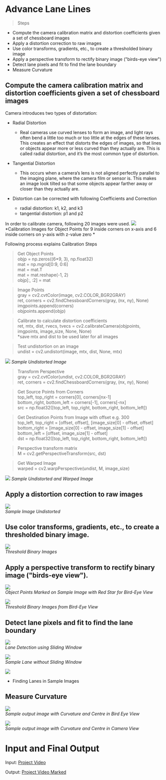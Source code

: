 # Advance Lane Lines
> Steps
* Compute the camera calibration matrix and distortion coefficients given a set of chessboard images
* Apply a distortion correction to raw images
* Use color transforms, gradients, etc., to create a thresholded binary image
* Apply a perspective transform to rectify binary image ("birds-eye view")
* Detect lane pixels and fit to find the lane boundary
* Measure Curvature


## Compute the camera calibration matrix and distortion coefficients given a set of chessboard images
Camera introduces two types of distortation:
* Radial Distortion
    * Real cameras use curved lenses to form an image, and light rays often bend a little too much or too little at the edges of these lenses. This creates an effect that distorts the edges of images, so that lines or objects appear more or less curved than they actually are. This is called radial distortion, and it’s the most common type of distortion.
* Tangential Distortion
    * This occurs when a camera’s lens is not aligned perfectly parallel to the imaging plane, where the camera film or sensor is. This makes an image look tilted so that some objects appear farther away or closer than they actually are.
    
* Distortion can be corrected with following Coefficients and Correction
    * radial distortion: k1, k2, and k3
    * tangential distortion: p1 and p2
    
In order to calibrate camera, following 20 images were used.
![](images/calibration.png)<br>
*Calibration Images for Object Points for 9 inside corners on x-axis and 6 inside corners on y-axis with z-value zero *

Following process explains Calibration Steps

> Get Object Points  
objp = np.zeros((6*9, 3), np.float32)  
mat = np.mgrid[0:9, 0:6]  
mat = mat.T  
mat = mat.reshape(-1, 2)  
objp[:, :2] = mat   

> Image Points  
gray = cv2.cvtColor(image, cv2.COLOR_BGR2GRAY)  
ret, corners = cv2.findChessboardCorners(gray, (nx, ny), None)  
imgpoints.append(corners)  
objpoints.append(objp)  

> Calibrate to calculate distortion coefficients  
ret, mtx, dist, rvecs, tvecs = cv2.calibrateCamera(objpoints, imgpoints, image_size, None, None)  
*save mtx and dist to be used later for all images  

>  Test undistortion on an image  
undist = cv2.undistort(image, mtx, dist, None, mtx)  

![](images/undistort_sample.png)
*Sample Undistorted Image*


> Transform Perspective  
gray = cv2.cvtColor(undist, cv2.COLOR_BGR2GRAY)  
ret, corners = cv2.findChessboardCorners(gray, (nx, ny), None)  

> Get Source Points from Corners  
top_left, top_right = corners[0], corners[nx-1]  
bottom_right, bottom_left = corners[-1], corners[-nx]  
src = np.float32([top_left, top_right, bottom_right, bottom_left])  

> Get Destination Points from Image with offset e.g. 300  
top_left, top_right = [offset, offset], [image_size[0] - offset, offset]    
bottom_right = [image_size[0] - offset, image_size[1] - offset]    
bottom_left = [offset, image_size[1] - offset]  
dst = np.float32([top_left, top_right, bottom_right, bottom_left])  

> Perspective transform matrix  
M = cv2.getPerspectiveTransform(src, dst)

> Get Warped Image  
warped = cv2.warpPerspective(undist, M, image_size)  


![](images/undistort_warp_sample.png)
*Sample Undistorted and Warped Image*


## Apply a distortion correction to raw images
![](images/undistort_sample.png)<br>
*Sample Image Undistorted*


## Use color transforms, gradients, etc., to create a thresholded binary image.
![](images/threshold_binary_images.png)<br>
*Threshold Binary Images*

## Apply a perspective transform to rectify binary image ("birds-eye view").
![](images/sample_corners.png)<br>
*Object Points Marked on Sample Image with Red Star for Bird-Eye View*

![](images/bird_eye_images.png)<br>
*Threshold Binary Images from Bird-Eye View*


## Detect lane pixels and fit to find the lane boundary
![](images/sliding_sample.png)<br>
*Lane Detection using Sliding Window*

![](images/sample_lane.png)<br>
*Sample Lane without Sliding Window*

![](images/lane_images.png)<br>
* Finding Lanes in Sample Images 


## Measure Curvature
![](images/sample_output_bird_eye.png)<br>
*Sample output image with Curvature and Centre in Bird Eye View*

![](images/sample_output.png)<br>
*Sample output image with Curvature and Centre in Camera View*


# Input and Final Output

Input: [Project Video](data/project_video.mp4)

Output: [Project Video Marked](data/project_video_marked.mp4)


